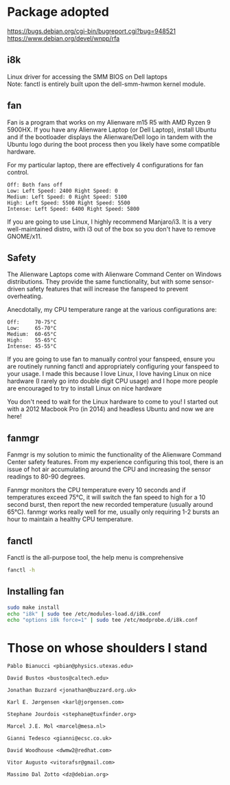 # Package adopted

https://bugs.debian.org/cgi-bin/bugreport.cgi?bug=948521  
https://www.debian.org/devel/wnpp/rfa

## i8k

Linux driver for accessing the SMM BIOS on Dell laptops  
Note: fanctl is entirely built upon the dell-smm-hwmon kernel module.

## fan

Fan is a program that works on my Alienware m15 R5 with AMD Ryzen 9 5900HX.
If you have any Alienware Laptop (or Dell Laptop), install Ubuntu and if the bootloader
displays the Alienware/Dell logo in tandem with the Ubuntu logo during the boot process
then you likely have some compatible hardware.

For my particular laptop, there are effectively 4 configurations for fan control.

    Off: Both fans off
    Low: Left Speed: 2400 Right Speed: 0
    Medium: Left Speed: 0 Right Speed: 5100
    High: Left Speed: 5500 Right Speed: 5500
    Intense: Left Speed: 6400 Right Speed: 5800

If you are going to use Linux, I highly recommend Manjaro/i3. It is a very well-maintained distro,
with i3 out of the box so you don't have to remove GNOME/x11.

## Safety

The Alienware Laptops come with Alienware Command Center on Windows distributions. They provide the same functionality,
but with some sensor-driven safety features that will increase the fanspeed to prevent overheating.


Anecdotally, my CPU temperature range at the various configurations are:

    Off:     70-75°C
    Low:     65-70°C
    Medium:  60-65°C
    High:    55-65°C
    Intense: 45-55°C

If you are going to use fan to manually control your fanspeed, ensure you are routinely running fanctl and appropriately
configuring your fanspeed to your usage. I made this because I love Linux, I love having Linux on nice hardware (I
rarely go into double digit CPU usage) and I hope more people are encouraged to try to install Linux on nice hardware

You don't need to wait for the Linux hardware to come to you! I started out with a 2012 Macbook Pro (in 2014) and
headless Ubuntu and now we are here!

## fanmgr

Fanmgr is my solution to mimic the functionality of the Alienware Command Center safety features. From my experience
configuring this tool, there is an issue of hot air accumulating around the CPU and increasing the sensor readings to
80-90 degrees.

Fanmgr monitors the CPU temperature every 10 seconds and if temperatures exceed 75°C, it will switch the fan speed to
high for a 10 second burst, then report the new recorded temperature (usually around 65°C). fanmgr works
really well for me, usually only requiring 1-2 bursts an hour to maintain a healthy CPU temperature.
## fanctl

Fanctl is the all-purpose tool, the help menu is comprehensive

```bash
fanctl -h
```

## Installing fan

``` bash
sudo make install
echo "i8k" | sudo tee /etc/modules-load.d/i8k.conf
echo "options i8k force=1" | sudo tee /etc/modprobe.d/i8k.conf
```

# Those on whose shoulders I stand

    Pablo Bianucci <pbian@physics.utexas.edu>

    David Bustos <bustos@caltech.edu>

    Jonathan Buzzard <jonathan@buzzard.org.uk>

    Karl E. Jørgensen <karl@jorgensen.com>

    Stephane Jourdois <stephane@tuxfinder.org>

    Marcel J.E. Mol <marcel@mesa.nl>

    Gianni Tedesco <gianni@ecsc.co.uk>

    David Woodhouse <dwmw2@redhat.com>

    Vitor Augusto <vitorafsr@gmail.com>

    Massimo Dal Zotto <dz@debian.org>
